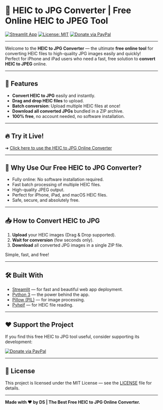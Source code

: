 # 📸 HEIC to JPG Converter | Free Online HEIC to JPEG Tool

[![Streamlit App](https://static.streamlit.io/badges/streamlit_badge_black_white.svg)](https://heic-to-jpg-converter-ll9daajzws8bphhqssvwf6.streamlit.app/)
[![License: MIT](https://img.shields.io/badge/License-MIT-yellow.svg)](LICENSE)
[![Donate via PayPal](https://img.shields.io/badge/Donate-PayPal-blue.svg)](https://paypal.me/uomoathens?country.x=GR&locale.x=en_US)

---

Welcome to the **HEIC to JPG Converter** — the ultimate **free online tool** for converting HEIC files to high-quality JPG images easily and quickly!  
Perfect for iPhone and iPad users who need a fast, free solution to **convert HEIC to JPEG** online.

---

## 🚀 Features

- **Convert HEIC to JPG** easily and instantly.
- **Drag and drop HEIC files** to upload.
- **Batch conversion**: Upload multiple HEIC files at once!
- **Download all converted JPGs** bundled in a ZIP archive.
- **100% free**, no account needed, no software installation.

---

## 🔥 Try it Live!

➔ [Click here to use the HEIC to JPG Online Converter](https://heic-to-jpg-converter-ll9daajzws8bphhqssvwf6.streamlit.app/)

---

## 🎯 Why Use Our Free HEIC to JPG Converter?

- Fully online: No software installation required.
- Fast batch processing of multiple HEIC files.
- High-quality JPEG output.
- Perfect for iPhone, iPad, and macOS HEIC files.
- Safe, secure, and absolutely free.

---

## 📥 How to Convert HEIC to JPG

1. **Upload** your HEIC images (Drag & Drop supported).
2. **Wait for conversion** (few seconds only).
3. **Download** all converted JPG images in a single ZIP file.

Simple, fast, and free!

---

## 🛠️ Built With

- [Streamlit](https://streamlit.io/) — for fast and beautiful web app deployment.
- [Python 3](https://python.org/) — the power behind the app.
- [Pillow (PIL)](https://python-pillow.org/) — for image processing.
- [Pyheif](https://github.com/carsales/pyheif) — for HEIC file reading.

---

## ❤️ Support the Project

If you find this free HEIC to JPG tool useful, consider supporting its development:

[![Donate via PayPal](https://img.shields.io/badge/Donate-PayPal-blue.svg)](https://paypal.me/uomoathens?country.x=GR&locale.x=en_US)

---

## 📜 License

This project is licensed under the MIT License — see the [LICENSE](LICENSE) file for details.

---

**Made with ❤️ by DS | The Best Free HEIC to JPG Online Converter.**
